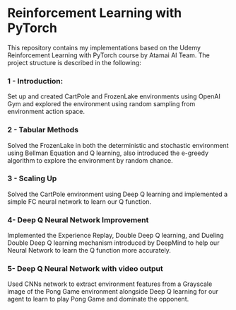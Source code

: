 # Reinforcement Learning with PyTorch

This repository contains my implementations based on the Udemy Reinforcement Learning with PyTorch course by Atamai AI Team. The project structure is described in the following:

### 1 - Introduction:
Set up and created CartPole and FrozenLake environments using OpenAI Gym and explored the environment using random sampling from environment action space.

### 2 - Tabular Methods
Solved the FrozenLake in both the deterministic and stochastic environment using Bellman Equation and Q learning, also introduced the e-greedy algorithm to explore the environment by random chance.

### 3 - Scaling Up
Solved the CartPole environment using Deep Q learning and implemented a simple FC neural network to learn our Q function.

### 4- Deep Q Neural Network Improvement
Implemented the Experience Replay, Double Deep Q learning, and Dueling Double Deep Q learning mechanism introduced by DeepMind to help our Neural Network to learn the Q function more accurately.

### 5- Deep Q Neural Network with video output
Used CNNs network to extract environment features from a Grayscale image of the Pong Game environment alongside Deep Q learning for our agent to learn to play Pong Game and dominate the opponent.
